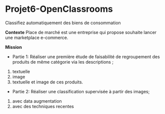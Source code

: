 # Projet6-OpenClassrooms
Classifiez automatiquement des biens de consommation

**Contexte**
Place de marché est une entreprise qui propose souhaite lancer une marketplace e-commerce.

**Mission**
* Partie 1:
Réaliser une première étude de faisabilité de regroupement des produits de même catégorie via les descriptions ;
1. textuelle
2. image
3. textuelle et image de ces produits.
* Partie 2:
Réaliser une classification supervisée à partir des images;
1. avec data augmentation
2. avec des techniques recentes
